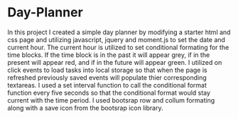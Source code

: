 # Day-Planner
In this project I created a simple day planner by modifying a starter html and css page and utilizing javascript, jquery and moment.js to set the date and current hour.
The current hour is utilized to set conditional formating for the time blocks. If the time block is
in the past it will appear grey, if in the present will appear red, and if in the future will appear
green.
I utilized on click events to load tasks into local storage so that when the page is refreshed previously
saved events will populate thier corresponding textareas.
I used a set interval function to call the conditional format function every five seconds so that the 
conditional format would stay current with the time period.
I used bootsrap row and collum formating along with a save icon from the bootsrap icon library.
